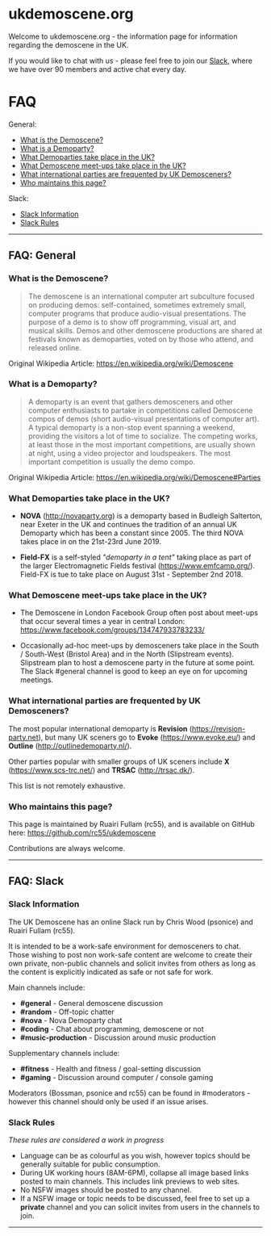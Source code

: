 # ukdemoscene.org

Welcome to ukdemoscene.org - the information page for information regarding the demoscene in the UK.

If you would like to chat with us - please feel free to join our [Slack], where we have over 90 members and active chat every day.

# FAQ

General:

* [What is the Demoscene?](#what-is-the-demoscene?)
* [What is a Demoparty?](#what-is-a-demoparty?)
* [What Demoparties take place in the UK?](#what-demoparties-take-place-in-the-uk?)
* [What Demoscene meet-ups take place in the UK?](#what-demoscene-meet-ups-take-place-in-the-uk?)
* [What international parties are frequented by UK Demosceners?](#what-international-parties-are-frequented-by-uk-demosceners?)
* [Who maintains this page?](#who-maintains-this-page?)

Slack:

* [Slack Information](#slack-information)
* [Slack Rules](#slack-rules)

---

## FAQ: General

### What is the Demoscene?

> The demoscene is an international computer art subculture focused on producing demos: self-contained, sometimes extremely small, computer programs that produce audio-visual presentations.
  The purpose of a demo is to show off programming, visual art, and musical skills. Demos and other demoscene productions are shared at festivals known as demoparties, voted on by those who attend, and released online.

Original Wikipedia Article: https://en.wikipedia.org/wiki/Demoscene

### What is a Demoparty?

> A demoparty is an event that gathers demosceners and other computer enthusiasts to partake in competitions called Demoscene compos of demos (short audio-visual presentations of computer art). A typical demoparty is a non-stop event spanning a weekend, providing the visitors a lot of time to socialize. The competing works, at least those in the most important competitions, are usually shown at night, using a video projector and loudspeakers. The most important competition is usually the demo compo.

Original Wikipedia Article: https://en.wikipedia.org/wiki/Demoscene#Parties

### What Demoparties take place in the UK?

- **NOVA** (http://novaparty.org) is a demoparty based in Budleigh Salterton, near Exeter in the UK and continues the tradition of an annual UK Demoparty which has been a constant since 2005. The third NOVA takes place in on the 21st-23rd June 2019.

- **Field-FX** is a self-styled _"demoparty in a tent"_ taking place as part of the larger Electromagnetic Fields festival (https://www.emfcamp.org/). Field-FX is tue to take place on August 31st - September 2nd 2018.

### What Demoscene meet-ups take place in the UK?

- The Demoscene in London Facebook Group often post about meet-ups that occur several times a year in central London: https://www.facebook.com/groups/134747933783233/

- Occasionally ad-hoc meet-ups by demosceners take place in the South / South-West (Bristol Area) and in the North (Slipstream events). Slipstream plan to host a demoscene party in the future at some point. The Slack #general channel is good to keep an eye on for upcoming meetings.

### What international parties are frequented by UK Demosceners?

The most popular international demoparty is **Revision** (https://revision-party.net), but many UK sceners go to **Evoke** (https://www.evoke.eu/) and **Outline** (http://outlinedemoparty.nl/). 

Other parties popular with smaller groups of UK sceners include **X** (https://www.scs-trc.net/) and **TRSAC** (http://trsac.dk/). 

This list is not remotely exhaustive. 

### Who maintains this page?

This page is maintained by Ruairi Fullam (rc55), and is available on GitHub here: https://github.com/rc55/ukdemoscene

Contributions are always welcome.

---

## FAQ: Slack

### Slack Information

The UK Demoscene has an online Slack run by Chris Wood (psonice) and Ruairi Fullam (rc55).

It is intended to be a work-safe environment for demosceners to chat. Those wishing to post non work-safe content are welcome to create their own private, non-public channels and solicit invites from others as long as the content is explicitly indicated as safe or not safe for work.

Main channels include:

- **#general** - General demoscene discussion
- **#random** - Off-topic chatter
- **#nova** - Nova Demoparty chat
- **#coding** - Chat about programming, demoscene or not
- **#music-production** - Discussion around music production

Supplementary channels include:

- **#fitness** - Health and fitness / goal-setting discussion
- **#gaming** - Discussion around computer / console gaming

Moderators (Bossman, psonice and rc55) can be found in #moderators - however this channel should only be used if an issue arises.

### Slack Rules

_These rules are considered a work in progress_

- Language can be as colourful as you wish, however topics should be generally suitable for public consumption.
- During UK working hours (8AM-6PM), collapse all image based links posted to main channels. This includes link previews to web sites.
- No NSFW images should be posted to any channel.
- If a NSFW image or topic needs to be discussed, feel free to set up a **private** channel and you can solicit invites from users in the channels to join.

---

[Slack]: https://join.slack.com/t/ukdemoscene/shared_invite/enQtMjgzMjA5MjY4ODk4LWM4MDNjNjQ2NzA3NWRkMzM0YWRjY2QyZTM1OGU2MWYwYTIyMDM4NGNhN2IxZGI5MjdkYmYzNTk3ZjdlODYzM2Q
